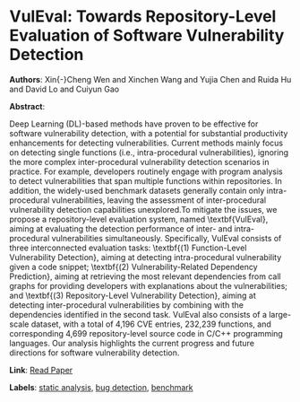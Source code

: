 # VulEval: Towards Repository-Level Evaluation of Software Vulnerability Detection

**Authors**: Xin{-}Cheng Wen and Xinchen Wang and Yujia Chen and Ruida Hu and David Lo and Cuiyun Gao

**Abstract**:

Deep Learning (DL)-based methods have proven to be effective for software vulnerability detection, with a potential for substantial productivity enhancements for detecting vulnerabilities. Current methods mainly focus on detecting single functions (i.e., intra-procedural vulnerabilities), ignoring the more complex inter-procedural vulnerability detection scenarios in practice. For example, developers routinely engage with program analysis to detect vulnerabilities that span multiple functions within repositories. In addition, the widely-used benchmark datasets generally contain only intra-procedural vulnerabilities, leaving the assessment of inter-procedural vulnerability detection capabilities unexplored.To mitigate the issues, we propose a repository-level evaluation system, named \textbf{VulEval}, aiming at evaluating the detection performance of inter- and intra-procedural vulnerabilities simultaneously. Specifically, VulEval consists of three interconnected evaluation tasks: \textbf{(1) Function-Level Vulnerability Detection}, aiming at detecting intra-procedural vulnerability given a code snippet; \textbf{(2) Vulnerability-Related Dependency Prediction}, aiming at retrieving the most relevant dependencies from call graphs for providing developers with explanations about the vulnerabilities; and \textbf{(3) Repository-Level Vulnerability Detection}, aiming at detecting inter-procedural vulnerabilities by combining with the dependencies identified in the second task. VulEval also consists of a large-scale dataset, with a total of 4,196 CVE entries, 232,239 functions, and corresponding 4,699 repository-level source code in C/C++ programming languages. Our analysis highlights the current progress and future directions for software vulnerability detection.

**Link**: [Read Paper](https://doi.org/10.48550/arXiv.2404.15596)

**Labels**: [static analysis](../../labels/static_analysis.md), [bug detection](../../labels/bug_detection.md), [benchmark](../../labels/benchmark.md)
